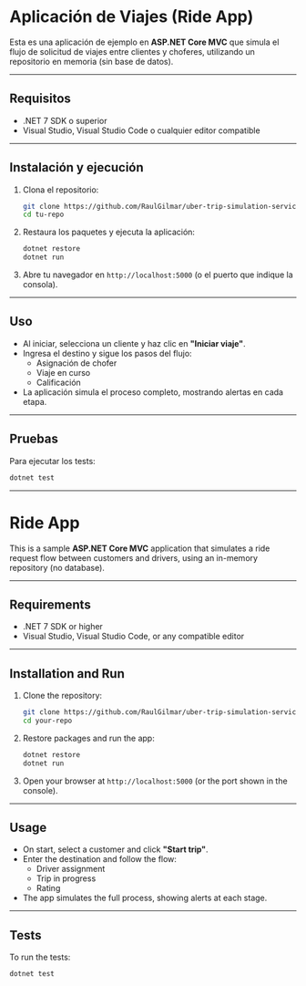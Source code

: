 # Aplicación de Viajes (Ride App)

Esta es una aplicación de ejemplo en **ASP.NET Core MVC** que simula el flujo de solicitud de viajes entre clientes y choferes, utilizando un repositorio en memoria (sin base de datos).

---

## Requisitos

- .NET 7 SDK o superior  
- Visual Studio, Visual Studio Code o cualquier editor compatible

---

## Instalación y ejecución

1. Clona el repositorio:

   ```bash
   git clone https://github.com/RaulGilmar/uber-trip-simulation-service.git
   cd tu-repo
   ```

2. Restaura los paquetes y ejecuta la aplicación:

   ```bash
   dotnet restore
   dotnet run
   ```

3. Abre tu navegador en `http://localhost:5000` (o el puerto que indique la consola).

---

## Uso

- Al iniciar, selecciona un cliente y haz clic en **"Iniciar viaje"**.
- Ingresa el destino y sigue los pasos del flujo:
  - Asignación de chofer  
  - Viaje en curso  
  - Calificación
- La aplicación simula el proceso completo, mostrando alertas en cada etapa.

---

## Pruebas

Para ejecutar los tests:

```bash
dotnet test
```

---

# Ride App

This is a sample **ASP.NET Core MVC** application that simulates a ride request flow between customers and drivers, using an in-memory repository (no database).

---

## Requirements

- .NET 7 SDK or higher  
- Visual Studio, Visual Studio Code, or any compatible editor

---

## Installation and Run

1. Clone the repository:

   ```bash
   git clone https://github.com/RaulGilmar/uber-trip-simulation-service.git
   cd your-repo
   ```

2. Restore packages and run the app:

   ```bash
   dotnet restore
   dotnet run
   ```

3. Open your browser at `http://localhost:5000` (or the port shown in the console).

---

## Usage

- On start, select a customer and click **"Start trip"**.
- Enter the destination and follow the flow:
  - Driver assignment
  - Trip in progress
  - Rating
- The app simulates the full process, showing alerts at each stage.

---

## Tests

To run the tests:

```bash
dotnet test
```
